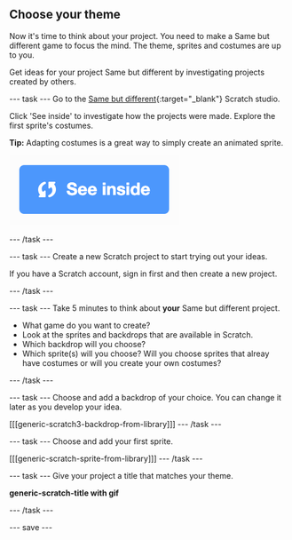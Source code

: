 ## Choose your theme
Now it's time to think about your project. You need to make a Same but different game to focus the mind. The theme, sprites and costumes are up to you.

Get ideas for your project Same but different by investigating projects created by others. 

--- task ---
Go to the [Same but different](https://scratch.mit.edu/studios/27154226){:target="_blank"} Scratch studio.

Click 'See inside' to investigate how the projects were made. Explore the first sprite's costumes.

**Tip:** Adapting costumes is a great way to simply create an animated sprite.

![See inside icon](images/see_inside.png)

--- /task ---

--- task ---
Create a new Scratch project to start trying out your ideas.

If you have a Scratch account, sign in first and then create a new project.

--- /task ---

--- task ---
Take 5 minutes to think about **your** Same but different project. 

+ What game do you want to create?
+ Look at the sprites and backdrops that are available in Scratch.
+ Which backdrop will you choose? 
+ Which sprite(s) will you choose? Will you choose sprites that alreay have costumes or will you create your own costumes?

--- /task ---

--- task ---
Choose and add a backdrop of your choice. You can change it later as you develop your idea. 

[[[generic-scratch3-backdrop-from-library]]]
--- /task ---

--- task ---
Choose and add your first sprite.

[[[generic-scratch-sprite-from-library]]]
--- /task ---

--- task ---
Give your project a title that matches your theme. 

**generic-scratch-title with gif**

--- /task ---

--- save ---
